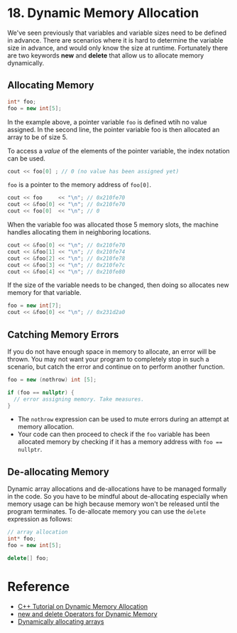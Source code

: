 # 18. Dynamic Memory Allocation

We've seen previously that variables and variable sizes need to be defined in advance. There are scenarios where it is hard to determine the variable size in advance, and would only know the size at runtime. Fortunately there are two keywords __new__ and __delete__ that allow us to allocate memory dynamically.

## Allocating Memory
```c++
int* foo;
foo = new int[5];
```

In the example above, a pointer variable `foo` is defined wtih no value assigned. In the second line, the pointer variable foo is then allocated an array to be of size 5.

To access a _value_ of the elements of the pointer variable, the index notation can be used.
```c++
cout << foo[0] ; // 0 (no value has been assigned yet)
```

`foo` is a pointer to the memory address of `foo[0]`.
```c++
cout << foo     << "\n"; // 0x210fe70
cout << &foo[0] << "\n"; // 0x210fe70
cout << foo[0]  << "\n"; // 0 
```

When the variable foo was allocated those 5 memory slots, the machine handles allocating them in neighboring locations.
```c++
cout << &foo[0] << "\n"; // 0x210fe70
cout << &foo[1] << "\n"; // 0x210fe74
cout << &foo[2] << "\n"; // 0x210fe78
cout << &foo[3] << "\n"; // 0x210fe7c
cout << &foo[4] << "\n"; // 0x210fe80
```

If the size of the variable needs to be changed, then doing so allocates new memory for that variable.
```c++
foo = new int[7];
cout << &foo[0] << "\n"; // 0x231d2a0
```

## Catching Memory Errors
If you do not have enough space in memory to allocate, an error will be thrown. You may not want your program to completely stop in such a scenario, but catch the error and continue on to perform another function. 
```c++
foo = new (nothrow) int [5];

if (foo == nullptr) {
  // error assigning memory. Take measures.
}
```
- The `nothrow` expression can be used to mute errors during an attempt at memory allocation. 
- Your code can then proceed to check if the `foo` variable has been allocated memory by checking if it has a memory address with `foo == nullptr`.

## De-allocating Memory
Dynamic array allocations and de-allocations have to be managed formally in the code. So you have to be mindful about de-allocating especially when memory usage can be high because memory won't be released until the program terminates. To de-allocate memory you can use the `delete` expression as follows:

```c++
// array allocation
int* foo;
foo = new int[5];

delete[] foo;
```

# Reference
- [C++ Tutorial on Dynamic Memory Allocation](https://www.cplusplus.com/doc/tutorial/dynamic/)
- [new and delete Operators for Dynamic Memory](https://www.geeksforgeeks.org/new-and-delete-operators-in-cpp-for-dynamic-memory/)
- [Dynamically allocating arrays](https://www.learncpp.com/cpp-tutorial/dynamically-allocating-arrays/)
